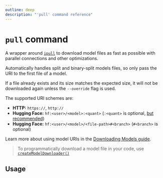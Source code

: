 ```yaml
---
outline: deep
description: "'pull' command reference"
---
```

# `pull` command

<script setup lang="ts">
import {data as docs} from "./cli.data.js";
const commandDoc = docs.pull;
</script>

<p v-html="commandDoc.description"></p>

A wrapper around [`ipull`](https://www.npmjs.com/package/ipull)
to download model files as fast as possible with parallel connections and other optimizations.

Automatically handles split and binary-split models files, so only pass the URI to the first file of a model.

If a file already exists and its size matches the expected size, it will not be downloaded again unless the `--override` flag is used.

The supported URI schemes are:
- **HTTP:** `https://`, `http://`
- **Hugging Face:** `hf:<user>/<model>:<quant>` (`:<quant>` is optional, [but recommended](../guide/downloading-models.md#hf-scheme-specify-quant))
- **Hugging Face:** `hf:<user>/<model>/<file-path>#<branch>` (`#<branch>` is optional)

Learn more about using model URIs in the [Downloading Models guide](../guide/downloading-models.md#model-uris).

> To programmatically download a model file in your code, use [`createModelDownloader()`](../api/functions/createModelDownloader.md)

## Usage
<div v-html="commandDoc.usageHtml"></div>
<div v-html="commandDoc.options"></div>
